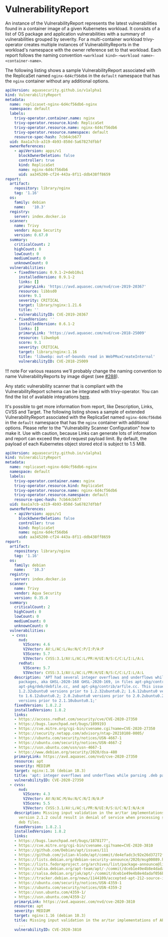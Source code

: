# VulnerabilityReport

An instance of the VulnerabilityReport represents the latest vulnerabilities found in a container image of a given
Kubernetes workload. It consists of a list of OS package and application vulnerabilities with a summary of
vulnerabilities grouped by severity. For a multi-container workload trivy-operator creates multiple instances
of VulnerabilityReports in the workload's namespace with the owner reference set to that workload.
Each report follows the naming convention `<workload kind>-<workload name>-<container-name>`.

The following listing shows a sample VulnerabilityReport associated with the ReplicaSet named `nginx-6d4cf56db6` in the
`default` namespace that has the `nginx` container without any additional options.

```yaml
apiVersion: aquasecurity.github.io/v1alpha1
kind: VulnerabilityReport
metadata:
  name: replicaset-nginx-6d4cf56db6-nginx
  namespace: default
  labels:
    trivy-operator.container.name: nginx
    trivy-operator.resource.kind: ReplicaSet
    trivy-operator.resource.name: nginx-6d4cf56db6
    trivy-operator.resource.namespace: default
    resource-spec-hash: 7cb64cb677
  uid: 8aa1a7cb-a319-4b93-850d-5a67827dfbbf
  ownerReferences:
    - apiVersion: apps/v1
      blockOwnerDeletion: false
      controller: true
      kind: ReplicaSet
      name: nginx-6d4cf56db6
      uid: aa345200-cf24-443a-8f11-ddb438ff8659
report:
  artifact:
    repository: library/nginx
    tag: '1.16'
  os:
    family: debian
    name:   '10.3'
  registry:
    server: index.docker.io
  scanner:
    name: Trivy
    vendor: Aqua Security
    version: 0.67.0
  summary:
    criticalCount: 2
    highCount: 0
    lowCount: 0
    mediumCount: 0
    unknownCount: 0
  vulnerabilities:
    - fixedVersion: 0.9.1-2+deb10u1
      installedVersion: 0.9.1-2
      links: []
      primaryLink: 'https://avd.aquasec.com/nvd/cve-2019-20367'
      resource: libbsd0
      score: 9.1
      severity: CRITICAL
      target: library/nginx:1.21.6
      title: ''
      vulnerabilityID: CVE-2019-20367
    - fixedVersion: ''
      installedVersion: 0.6.1-2
      links: []
      primaryLink: 'https://avd.aquasec.com/nvd/cve-2018-25009'
      resource: libwebp6
      score: 9.1
      severity: CRITICAL
      target: library/nginx:1.16
      title: 'libwebp: out-of-bounds read in WebPMuxCreateInternal'
      vulnerabilityID: CVE-2018-25009
```

!!! note
    For various reasons we'll probably change the naming convention to name VulnerabilityReports by image digest (see [#288][issue-288]).

Any static vulnerability scanner that is compliant with the VulnerabilityReport schema can be integrated with trivy-operator.
You can find the list of available integrations [here](./../vulnerability-scanning/index.md).

[issue-288]: https://github.com/aquasecurity/trivy-operator/issues/288

It's possible to get more information from report, like Description, Links, CVSS and Target. The following listing shows a sample of extended VulnerabilityReport associated with the ReplicaSet named `nginx-6d4cf56db6` in the
`default` namespace that has the `nginx` container with additional options. Please refer to the "Vulnerability Scanner Configuration" how to make it.
Use with caution, because Links can generate lots of information and report can exceed the etcd request payload limit. By default, the payload of each Kubernetes object stored etcd is subject to 1.5 MiB.

```yaml
apiVersion: aquasecurity.github.io/v1alpha1
kind: VulnerabilityReport
metadata:
  name: replicaset-nginx-6d4cf56db6-nginx
  namespace: default
  labels:
    trivy-operator.container.name: nginx
    trivy-operator.resource.kind: ReplicaSet
    trivy-operator.resource.name: nginx-6d4cf56db6
    trivy-operator.resource.namespace: default
    resource-spec-hash: 7cb64cb677
  uid: 8aa1a7cb-a319-4b93-850d-5a67827dfbbf
  ownerReferences:
    - apiVersion: apps/v1
      blockOwnerDeletion: false
      controller: true
      kind: ReplicaSet
      name: nginx-6d4cf56db6
      uid: aa345200-cf24-443a-8f11-ddb438ff8659
report:
  artifact:
    repository: library/nginx
    tag: '1.16'
  os:
    family: debian
    name:   '10.3'
  registry:
    server: index.docker.io
  scanner:
    name: Trivy
    vendor: Aqua Security
    version: 0.35.0
  summary:
    criticalCount: 2
    highCount: 0
    lowCount: 0
    mediumCount: 0
    unknownCount: 0
  vulnerabilities:
   - cvss:
      nvd:
        V2Score: 4.6
        V2Vector: AV:L/AC:L/Au:N/C:P/I:P/A:P
        V3Score: 5.7
        V3Vector: CVSS:3.1/AV:L/AC:L/PR:H/UI:N/S:C/C:L/I:L/A:L
      redhat:
        V3Score: 5.7
        V3Vector: CVSS:3.1/AV:L/AC:L/PR:H/UI:N/S:C/C:L/I:L/A:L
    description: 'APT had several integer overflows and underflows while parsing .deb
      packages, aka GHSL-2020-168 GHSL-2020-169, in files apt-pkg/contrib/extracttar.cc,
      apt-pkg/deb/debfile.cc, and apt-pkg/contrib/arfile.cc. This issue affects: apt
      1.2.32ubuntu0 versions prior to 1.2.32ubuntu0.2; 1.6.12ubuntu0 versions prior
      to 1.6.12ubuntu0.2; 2.0.2ubuntu0 versions prior to 2.0.2ubuntu0.2; 2.1.10ubuntu0
      versions prior to 2.1.10ubuntu0.1;'
    fixedVersion: 1.8.2.2
    installedVersion: 1.8.2
    links:
    - https://access.redhat.com/security/cve/CVE-2020-27350
    - https://bugs.launchpad.net/bugs/1899193
    - https://cve.mitre.org/cgi-bin/cvename.cgi?name=CVE-2020-27350
    - https://security.netapp.com/advisory/ntap-20210108-0005/
    - https://ubuntu.com/security/notices/USN-4667-1
    - https://ubuntu.com/security/notices/USN-4667-2
    - https://usn.ubuntu.com/usn/usn-4667-1
    - https://www.debian.org/security/2020/dsa-480
    primaryLink: https://avd.aquasec.com/nvd/cve-2020-27350
    resource: apt
    severity: MEDIUM
    target: nginx:1.16 (debian 10.3)
    title: 'apt: integer overflows and underflows while parsing .deb packages'
    vulnerabilityID: CVE-2020-27350
  - cvss:
      nvd:
        V2Score: 4.3
        V2Vector: AV:N/AC:M/Au:N/C:N/I:N/A:P
        V3Score: 5.5
        V3Vector: CVSS:3.1/AV:L/AC:L/PR:N/UI:R/S:U/C:N/I:N/A:H
    description: Missing input validation in the ar/tar implementations of APT before
      version 2.1.2 could result in denial of service when processing specially crafted
      deb files.
    fixedVersion: 1.8.2.1
    installedVersion: 1.8.2
    links:
    - https://bugs.launchpad.net/bugs/1878177",
    - https://cve.mitre.org/cgi-bin/cvename.cgi?name=CVE-2020-3810
    - https://github.com/Debian/apt/issues/111
    - https://github.com/julian-klode/apt/commit/de4efadc3c92e26d37272fd310be148ec61dcf36
    - https://lists.debian.org/debian-security-announce/2020/msg00089.html
    - https://lists.fedoraproject.org/archives/list/package-announce@lists.fedoraproject.org/message/U4PEH357MZM2SUGKETMEHMSGQS652QHH/
    - https://salsa.debian.org/apt-team/apt/-/commit/dceb1e49e4b8e4dadaf056be34088b415939cda6
    - https://salsa.debian.org/jak/apt/-/commit/dceb1e49e4b8e4dadaf056be34088b415939cda6
    - https://tracker.debian.org/news/1144109/accepted-apt-212-source-into-unstable/
    - https://ubuntu.com/security/notices/USN-4359-1
    - https://ubuntu.com/security/notices/USN-4359-2
    - https://usn.ubuntu.com/4359-1/
    - https://usn.ubuntu.com/4359-2/
    primaryLink: https://avd.aquasec.com/nvd/cve-2020-3810
    resource: apt
    severity: MEDIUM
    target: nginx:1.16 (debian 10.3)
    title: Missing input validation in the ar/tar implementations of APT before v
      ...
    vulnerabilityID: CVE-2020-3810
```


